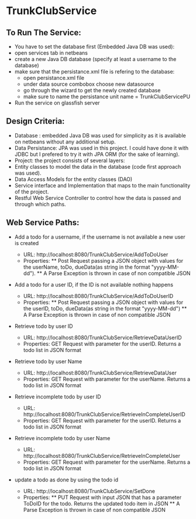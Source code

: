 # TrunkClubService

## To Run The Service:
*  You have to set the database first (Embedded Java DB was used):
  * open services tab in netbeans
  * create a new Java DB database (specify at least a username to the database)
* make sure that the persistance.xml file is refering to the database:
  * open persistance.xml file
  * under data source combobox choose new datasource
  * go through the wizard to get the newly created database
  * make sure to name the persistance unit name = TrunkClubServicePU
* Run the service on glassfish server


## Design Criteria:
 * Database : embedded Java DB was used for simplicity as it is available on netbeans without any additional setup.
 * Data Persistance: JPA was used in this project. I could have done it with JDBC but I prefered to try it with JPA ORM (for the sake of learning).
 * Project: 
 the project consists of several layers:
  * Entity classes to model the data in the database (code first approach was used).
  * Data Access Models for the entity classes (DAO)
  * Service interface and Implementation that maps to the main functionality of the project.
  * Restful Web Service Controller to control how the data is passed and through which paths.

## Web Service Paths:
* Add a todo for a username, if the username is not available a new user is created
  * URL:        http://localhost:8080/TrunkClubService/AddToDoUser
  * Properties: 
   ** Post Request passing a JSON object with values for the userName, toDo, dueData(as string in the format "yyyy-MM-dd").
   ** A Parse Exception is thrown in case of non compatible JSON

* Add a todo for a user ID, if the ID is not available nothing happens
  * URL:        http://localhost:8080/TrunkClubService/AddToDoUserID
  * Properties: 
   ** Post Request passing a JSON object with values for the userID, toDo, dueData(as string in the format "yyyy-MM-dd")
   ** A Parse Exception is thrown in case of non compatible JSON

* Retrieve todo by user ID 
  * URL:        http://localhost:8080/TrunkClubService/RetrieveDataUserID
  * Properties: GET Request with parameter for the userID. Returns a todo list in JSON format

* Retrieve todo by user Name 
  * URL:        http://localhost:8080/TrunkClubService/RetrieveDataUser
  * Properties: GET Request with parameter for the userName. Returns a todo list in JSON format

* Retrieve incomplete todo by user ID 
  * URL:        http://localhost:8080/TrunkClubService/RetrieveInCompleteUserID
  * Properties: GET Request with parameter for the userID. Returns a todo list in JSON format

* Retrieve incomplete todo by user Name 
  * URL:        http://localhost:8080/TrunkClubService/RetrieveInCompleteUser
  * Properties: GET Request with parameter for the userName. Returns a todo list in JSON format

* update a todo as done by using the todo id 
  * URL:        http://localhost:8080/TrunkClubService/SetDone
  * Properties: 
   ** PUT Request with input JSON that has a parameter ToDoID for the todo. Returns the updated todo item in JSON 
   ** A Parse Exception is thrown in case of non compatible JSON
